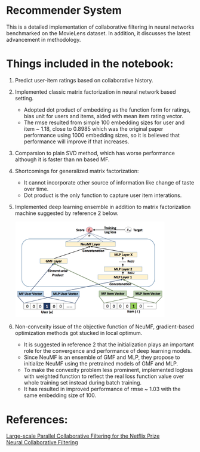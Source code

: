 # Recommender System
This is a detailed implementation of collaborative filtering in neural networks benchmarked on the MovieLens dataset. In addition, it  discusses the latest advancement in methodology.
  
# Things included in the notebook:
1. Predict user-item ratings based on collaborative history.
2. Implemented classic matrix factorization in neural network based setting.
   * Adopted dot product of embedding as the function form for ratings, bias unit for users and items, aided with mean item rating vector.
   * The rmse resulted from simple 100 embedding sizes for user and item ~ 1.18, close to 0.8985 which was the original paper performance using 1000 embedding sizes, so it is believed that performance will improve if that increases.  
3. Comparsion to plain SVD method, which has worse performance although it is faster than nn based MF.  
4. Shortcomings for generalized matrix factorization:  
   * It cannot incorporate other source of information like change of taste over time.  
   * Dot product is the only function to capture user item interations.
5. Implemented deep learning ensemble in addition to matrix factorization machine suggested by reference 2 below.  
   
   <img src='./deep_cl.png' width='400px'>  

6. Non-convexity issue of the objective function of NeuMF, gradient-based optimization methods got stucked in local optimum.
    * It is suggested in reference 2 that the initialization plays an important role for the convergence and performance of deep learning models. 
    * Since NeuMF is an ensemble of GMF and MLP, they propose to initialize NeuMF using the pretrained models of GMF and MLP. 
    * To make the convexity problem less prominent, implemented logloss with weighted function to reflect the real loss function value over whole training set instead during batch training.
    * It has resulted in improved performance of rmse ~ 1.03 with the same embedding size of 100.

# References:   
[Large-scale Parallel Collaborative Filtering for the Netflix Prize](http://citeseerx.ist.psu.edu/viewdoc/download?doi=10.1.1.173.2797&rep=rep1&type=pdf)  
[Neural Collaborative Filtering](https://arxiv.org/pdf/1708.05031.pdf)
